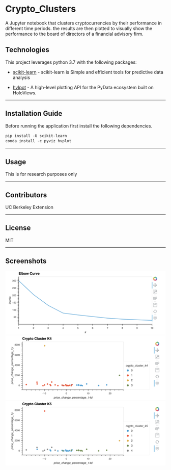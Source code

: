 # Crypto_Clusters

A Jupyter notebook that clusters cryptocurrencies by their performance in different time periods. the results are then plotted to visually show the performance to the board of directors of a financial advisory firm.
## Technologies

This project leverages python 3.7 with the following packages:

* [scikit-learn](https://scikit-learn.org/stable/) - scikit-learn is Simple and efficient tools for predictive data analysis


* [hvlpot](https://hvplot.holoviz.org) - A high-level plotting API for the PyData ecosystem built on HoloViews.

---

## Installation Guide

Before running the application first install the following dependencies.

```python
pip install -U scikit-learn
conda install -c pyviz hvplot
```

---

## Usage

This is for research purposes only

---

## Contributors

UC Berkeley Extension

---

## License

MIT

---

## Screenshots

![alt text](https://github.com/brianhabana/Crypto_Clusters/blob/main/images/Screen%20Shot%202021-05-30%20at%204.16.18%20PM.png)
![alt text](https://github.com/brianhabana/Crypto_Clusters/blob/main/images/Screen%20Shot%202021-05-30%20at%204.16.38%20PM.png)
![alt text](https://github.com/brianhabana/Crypto_Clusters/blob/main/images/Screen%20Shot%202021-05-30%20at%204.16.57%20PM.png)

